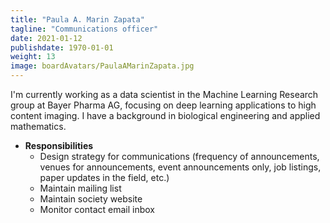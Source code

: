 ```yaml
---
title: "Paula A. Marin Zapata"
tagline: "Communications officer"
date: 2021-01-12
publishdate: 1970-01-01
weight: 13
image: boardAvatars/PaulaAMarinZapata.jpg
---
```


I'm currently working as a data scientist in the Machine Learning Research group at Bayer Pharma AG, focusing on deep learning applications to high content imaging.
I have a background in biological engineering and applied mathematics. 

- **Responsibilities**
  - Design strategy for communications (frequency of announcements, venues for announcements, event announcements only, job listings, paper updates in the field, etc.)
  - Maintain mailing list
  - Maintain society website
  - Monitor contact email inbox 
